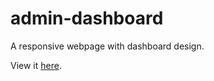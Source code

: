 # admin-dashboard
A responsive webpage with dashboard design.

View it [here](https://ispervoykin.github.io/odin-admin-dashboard/).

